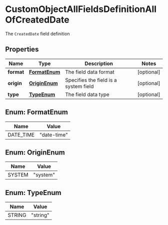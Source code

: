 

# CustomObjectAllFieldsDefinitionAllOfCreatedDate

The `CreatedDate` field definition

## Properties

| Name | Type | Description | Notes |
|------------ | ------------- | ------------- | -------------|
|**format** | [**FormatEnum**](#FormatEnum) | The field data format |  [optional] |
|**origin** | [**OriginEnum**](#OriginEnum) | Specifies the field is a system field |  [optional] |
|**type** | [**TypeEnum**](#TypeEnum) | The field data type |  [optional] |



## Enum: FormatEnum

| Name | Value |
|---- | -----|
| DATE_TIME | &quot;date-time&quot; |



## Enum: OriginEnum

| Name | Value |
|---- | -----|
| SYSTEM | &quot;system&quot; |



## Enum: TypeEnum

| Name | Value |
|---- | -----|
| STRING | &quot;string&quot; |



